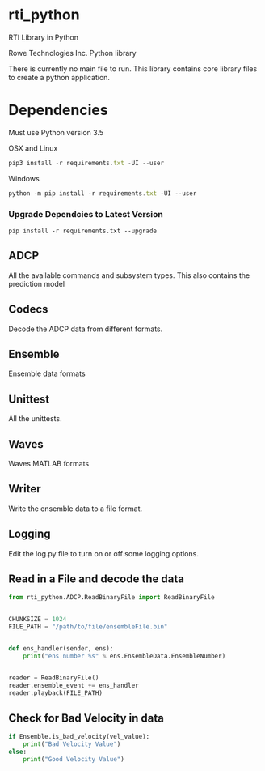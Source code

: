 # rti_python
RTI Library in Python


Rowe Technologies Inc. Python library

There is currently no main file to run.  This library contains core library files to create a python application.


# Dependencies
Must use Python version 3.5

OSX and Linux
```javascript
pip3 install -r requirements.txt -UI --user
```
 
 
Windows
```javascript
python -m pip install -r requirements.txt -UI --user
```


### Upgrade Dependcies to Latest Version
```term
pip install -r requirements.txt --upgrade
```

## ADCP
All the available commands and subsystem types.  This also contains the prediction model

## Codecs
Decode the ADCP data from different formats.

## Ensemble
Ensemble data formats

## Unittest
All the unittests.


## Waves
Waves MATLAB formats

## Writer
Write the ensemble data to a file format.

## Logging
Edit the log.py file to turn on or off some logging options.

## Read in a File and decode the data
```python
from rti_python.ADCP.ReadBinaryFile import ReadBinaryFile


CHUNKSIZE = 1024
FILE_PATH = "/path/to/file/ensembleFile.bin"


def ens_handler(sender, ens):
    print("ens number %s" % ens.EnsembleData.EnsembleNumber)


reader = ReadBinaryFile()
reader.ensemble_event += ens_handler
reader.playback(FILE_PATH)
```


## Check for Bad Velocity in data
```python
if Ensemble.is_bad_velocity(vel_value):
    print("Bad Velocity Value")
else:
    print("Good Velocity Value")
```
